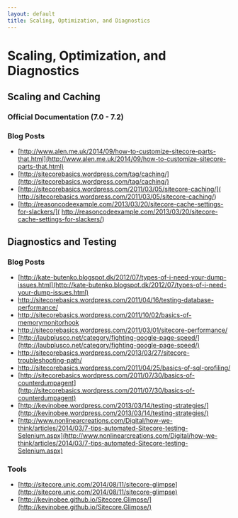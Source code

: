 ```yaml
---
layout: default
title: Scaling, Optimization, and Diagnostics
---
```


# Scaling, Optimization, and Diagnostics

## Scaling and Caching

### Official Documentation (7.0 - 7.2)

### Blog Posts

* [http://www.alen.me.uk/2014/09/how-to-customize-sitecore-parts-that.html](http://www.alen.me.uk/2014/09/how-to-customize-sitecore-parts-that.html)
* [http://sitecorebasics.wordpress.com/tag/caching/](http://sitecorebasics.wordpress.com/tag/caching/)
* [http://sitecorebasics.wordpress.com/2011/03/05/sitecore-caching/](
http://sitecorebasics.wordpress.com/2011/03/05/sitecore-caching/) 
* [http://reasoncodeexample.com/2013/03/20/sitecore-cache-settings-for-slackers/](
http://reasoncodeexample.com/2013/03/20/sitecore-cache-settings-for-slackers/)

## Diagnostics and Testing

### Blog Posts

* [http://kate-butenko.blogspot.dk/2012/07/types-of-i-need-your-dump-issues.html](http://kate-butenko.blogspot.dk/2012/07/types-of-i-need-your-dump-issues.html)
* [http://sitecorebasics.wordpress.com/2011/04/16/testing-database-performance/ ](http://sitecorebasics.wordpress.com/2011/04/16/testing-database-performance/ )
* [http://sitecorebasics.wordpress.com/2011/10/02/basics-of-memorymonitorhook ](http://sitecorebasics.wordpress.com/2011/10/02/basics-of-memorymonitorhook )
* [http://sitecorebasics.wordpress.com/2011/03/01/sitecore-performance/ ](http://sitecorebasics.wordpress.com/2011/03/01/sitecore-performance/ )
* [http://laubplusco.net/category/fighting-google-page-speed/](http://laubplusco.net/category/fighting-google-page-speed/)
* [http://sitecorebasics.wordpress.com/2013/03/27/sitecore-troubleshooting-path/ ](http://sitecorebasics.wordpress.com/2013/03/27/sitecore-troubleshooting-path/ )
* [http://sitecorebasics.wordpress.com/2011/04/25/basics-of-sql-profiling/ ](http://sitecorebasics.wordpress.com/2011/04/25/basics-of-sql-profiling/ )
* [http://sitecorebasics.wordpress.com/2011/07/30/basics-of-counterdumpagent](http://sitecorebasics.wordpress.com/2011/07/30/basics-of-counterdumpagent)
* [http://kevinobee.wordpress.com/2013/03/14/testing-strategies/](http://kevinobee.wordpress.com/2013/03/14/testing-strategies/)
* [http://www.nonlinearcreations.com/Digital/how-we-think/articles/2014/03/7-tips-automated-Sitecore-testing-Selenium.aspx](http://www.nonlinearcreations.com/Digital/how-we-think/articles/2014/03/7-tips-automated-Sitecore-testing-Selenium.aspx)

### Tools
* [http://sitecore.unic.com/2014/08/11/sitecore-glimpse](http://sitecore.unic.com/2014/08/11/sitecore-glimpse)
* [http://kevinobee.github.io/Sitecore.Glimpse/](http://kevinobee.github.io/Sitecore.Glimpse/)
